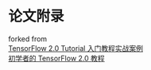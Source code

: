 # 论文附录
forked from  
[TensorFlow 2.0 Tutorial 入门教程实战案例](https://github.com/geektutu/tensorflow-tutorial-samples)  
[初学者的 TensorFlow 2.0 教程](https://www.tensorflow.org/tutorials/quickstart/beginner?hl=zh-cn)